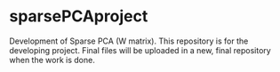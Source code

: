 # sparsePCAproject
Development of Sparse PCA (W matrix). This repository is for the developing project. Final files will be uploaded in a new, final repository when the work is done. 
